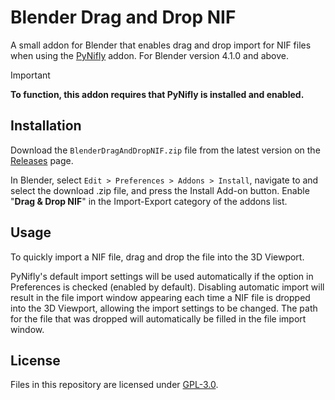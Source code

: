 # Blender Drag and Drop NIF
A small addon for Blender that enables drag and drop import for NIF files when using the [PyNifly](https://github.com/BadDogSkyrim/PyNifly) addon. For Blender version 4.1.0 and above.

> [!IMPORTANT] 
> **To function, this addon requires that PyNifly is installed and enabled.**

## Installation
Download the `BlenderDragAndDropNIF.zip` file from the latest version on the [Releases](https://github.com/Sync-67/Blender-Drag-and-Drop-NIF/releases/latest) page.

In Blender, select `Edit > Preferences > Addons > Install`, navigate to and select the download .zip file, and press the Install Add-on button. Enable "**Drag & Drop NIF**" in the Import-Export category of the addons list.

## Usage
To quickly import a NIF file, drag and drop the file into the 3D Viewport.

PyNifly's default import settings will be used automatically if the option in Preferences is checked (enabled by default).
Disabling automatic import will result in the file import window appearing each time a NIF file is dropped into the 3D Viewport, allowing the import settings to be changed. The path for the file that was dropped will automatically be filled in the file import window.

## License
Files in this repository are licensed under [GPL-3.0](https://www.gnu.org/licenses/gpl-3.0.html).

